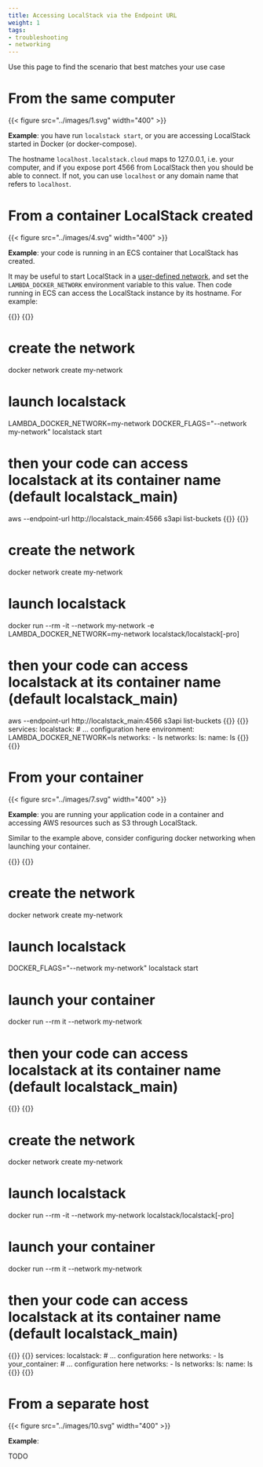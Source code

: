 ```yaml
---
title: Accessing LocalStack via the Endpoint URL
weight: 1
tags:
- troubleshooting
- networking
---
```


Use this page to find the scenario that best matches your use case

# From the same computer

{{< figure src="../images/1.svg" width="400" >}}

**Example**: you have run `localstack start`, or you are accessing LocalStack started in Docker (or docker-compose).

The hostname `localhost.localstack.cloud` maps to 127.0.0.1, i.e. your computer, and if you expose port 4566 from LocalStack then you should be able to connect.
If not, you can use `localhost` or any domain name that refers to `localhost`.

# From a container LocalStack created

{{< figure src="../images/4.svg" width="400" >}}

**Example**: your code is running in an ECS container that LocalStack has created.

It may be useful to start LocalStack in a [user-defined network](https://docs.docker.com/network/bridge/), and set the `LAMBDA_DOCKER_NETWORK` environment variable to this value.
Then code running in ECS can access the LocalStack instance by its hostname. For example:

{{<tabpane>}}
{{<tab header="CLI" lang="bash">}}
# create the network
docker network create my-network
# launch localstack
LAMBDA_DOCKER_NETWORK=my-network DOCKER_FLAGS="--network my-network" localstack start
# then your code can access localstack at its container name (default localstack_main)
aws --endpoint-url http://localstack_main:4566 s3api list-buckets
{{</tab>}}
{{<tab header="Docker" lang="bash">}}
# create the network
docker network create my-network
# launch localstack
docker run --rm -it --network my-network -e LAMBDA_DOCKER_NETWORK=my-network <other flags> localstack/localstack[-pro]
# then your code can access localstack at its container name (default localstack_main)
aws --endpoint-url http://localstack_main:4566 s3api list-buckets
{{</tab>}}
{{<tab header="docker-compose.yml" lang="yml">}}
services:
  localstack:
    # ... configuration here
    environment:
      LAMBDA_DOCKER_NETWORK=ls
    networks:
    - ls
networks:
  ls:
    name: ls
{{</tab>}}
{{</tabpane>}}

# From your container

{{< figure src="../images/7.svg" width="400" >}}

**Example**: you are running your application code in a container and accessing AWS resources such as S3 through LocalStack.

Similar to the example above, consider configuring docker networking when launching your container.

{{<tabpane>}}
{{<tab header="CLI" lang="bash">}}
# create the network
docker network create my-network
# launch localstack
DOCKER_FLAGS="--network my-network" localstack start
# launch your container
docker run --rm it --network my-network <image name>
# then your code can access localstack at its container name (default localstack_main)
{{</tab>}}
{{<tab header="Docker" lang="bash">}}
# create the network
docker network create my-network
# launch localstack
docker run --rm -it --network my-network <other flags> localstack/localstack[-pro]
# launch your container
docker run --rm it --network my-network <image name>
# then your code can access localstack at its container name (default localstack_main)
{{</tab>}}
{{<tab header="docker-compose.yml" lang="yml">}}
services:
  localstack:
    # ... configuration here
    networks:
    - ls
  your_container:
    # ... configuration here
    networks:
    - ls
networks:
  ls:
    name: ls
{{</tab>}}
{{</tabpane>}}

# From a separate host

{{< figure src="../images/10.svg" width="400" >}}

**Example**:

TODO
